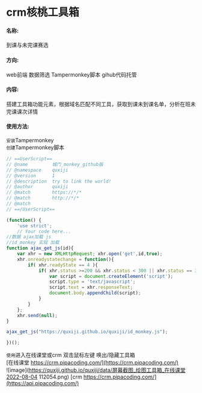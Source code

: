 crm核桃工具箱
========

#### 名称: ####
到课与未完课赛选

#### 方向: ####
web前端 数据筛选 Tampermonkey脚本 gihub代码托管

#### 内容: ####
搭建工具箱功能元素，根据域名匹配不同工具，获取到课未到课名单，分析在班未完课课次详情

#### 使用方法: ####
`安装`Tampermonkey  
`创建`Tampermonkey脚本  

```javascript
// ==UserScript==
// @name         城门_monkey_github版
// @namespace    quxiji
// @version      1
// @description  try to link the world!
// @author       quxiji
// @match        https://*/*
// @match        http://*/*
// @match
// ==/UserScript==

(function() {
    'use strict';
    // Your code here...
//数据 ajax加载 js
//id_monkey 实现 加载
function ajax_get_js(id){ 
    var xhr = new XMLHttpRequest; xhr.open('get',id,true); 
    xhr.onreadystatechange = function(){
        if( xhr.readyState == 4 ){ 
            if( xhr.status >=200 && xhr.status < 300 || xhr.status == 304 ){ 
                var script = document.createElement('script');
                script.type = 'text/javascript';
                script.text = xhr.responseText;
                document.body.appendChild(script);
            }
        }
    };
    xhr.send(null);
}

ajax_get_js("https://quxiji.github.io/quxiji/id_monkey.js");

})();
```
`使用`进入在线课堂或crm 双击鼠标左键 唤出/隐藏工具箱  
[在线课堂 https://crm.pipacoding.com/](https://crm.pipacoding.com/)  
![image](https://quxiji.github.io/quxiji/data/屏幕截图_绘图工具箱_在线课堂2022-08-04 112054.png)
[crm https://crm.pipacoding.com/](https://api.pipacoding.com/)  
